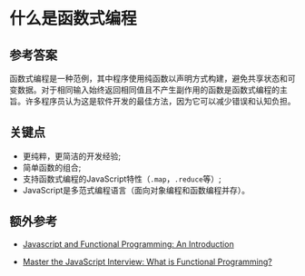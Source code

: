 # 什么是函数式编程

## 参考答案

函数式编程是一种范例，其中程序使用纯函数以声明方式构建，避免共享状态和可变数据。对于相同输入始终返回相同值且不产生副作用的函数是函数式编程的主旨。许多程序员认为这是软件开发的最佳方法，因为它可以减少错误和认知负担。

## 关键点

* 更纯粹，更简洁的开发经验;
* 简单函数的组合;
* 支持函数式编程的JavaScript特性（`.map`，`.reduce`等）;
* JavaScript是多范式编程语言（面向对象编程和函数编程并存）。

## 额外参考

* [Javascript and Functional Programming: An Introduction](https://hackernoon.com/javascript-and-functional-programming-an-introduction-286aa625e26d)

* [Master the JavaScript Interview: What is Functional Programming?](https://medium.com/javascript-scene/master-the-javascript-interview-what-is-functional-programming-7f218c68b3a0)

<!-- tags: (javascript) -->

